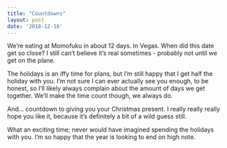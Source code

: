 ```yaml
---
title: "Countdowns"
layout: post
date: '2018-12-18'
---
```


We’re eating at Momofuku in about 12 days. In Vegas. When did this date get so close? I still can’t believe it’s real sometimes - probably not until we get on the plane.

The holidays is an iffy time for plans, but I’m still happy that I get half the holiday with you. I’m not sure I can ever actually see you enough, to be honest, so I’ll likely always complain about the amount of days we get together. We’ll make the time count though, we always do.

And… countdown to giving you your Christmas present. I really really really hope you like it, because it’s definitely a bit of a wild guess still.

What an exciting time; never would have imagined spending the holidays with you. I’m so happy that the year is looking to end on high note.